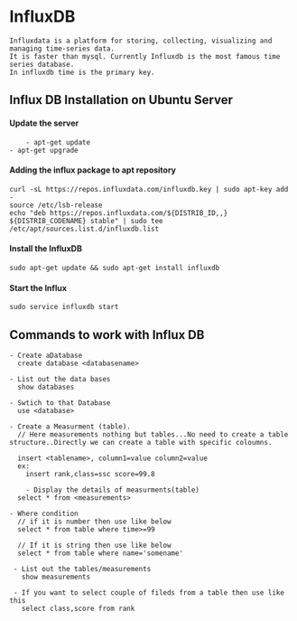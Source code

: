 # InfluxDB

	Influxdata is a platform for storing, collecting, visualizing and managing time-series data. 
	It is faster than mysql. Currently Influxdb is the most famous time series database. 
	In influxdb time is the primary key. 
 

## Influx DB Installation on Ubuntu Server

#### Update the server

        - apt-get update
	- apt-get upgrade
	
#### Adding the influx package to apt repository

	curl -sL https://repos.influxdata.com/influxdb.key | sudo apt-key add -
	source /etc/lsb-release
	echo "deb https://repos.influxdata.com/${DISTRIB_ID,,} ${DISTRIB_CODENAME} stable" | sudo tee /etc/apt/sources.list.d/influxdb.list

#### Install the InfluxDB

	sudo apt-get update && sudo apt-get install influxdb
	
#### Start the Influx 

	sudo service influxdb start


## Commands to work with Influx DB

	- Create aDatabase
	  create database <databasename>
	  
	- List out the data bases
	  show databases
	  
	- Swtich to that Database
  	  use <database>
	  
	- Create a Measurment (table).
	  // Here measurements nothing but tables...No need to create a table structure..Directly we can create a table with specific coloumns.
	  
	  insert <tablename>, column1=value column2=value
	  ex: 
	  	insert rank,class=ssc score=99.8
		
        - Display the details of measurments(table)
	  select * from <measurements>
	  
	- Where condition
	  // if it is number then use like below
	  select * from table where time>=99
	  
	  // If it is string then use like below
	  select * from table where name='somename'
	  
	 - List out the tables/measurements
	   show measurements
	   
	 - If you want to select couple of fileds from a table then use like this
	   select class,score from rank
	  
